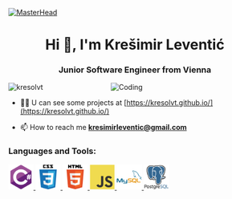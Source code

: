 [![MasterHead](https://images.unsplash.com/photo-1690585703267-de31ea667ef0?q=80&w=1200&h=200&auto=format&fit=crop&ixlib=rb-4.0.3&ixid=M3wxMjA3fDB8MHxwaG90by1wYWdlfHx8fGVufDB8fHx8fA%3D%3D)](https://kresolvt.io)
<h1 align="center">Hi 👋, I'm Krešimir Leventić</h1>
<h3 align="center">Junior Software Engineer from Vienna</h3>
<img align="right" alt="Coding" width="300" height="auto" src="https://media4.giphy.com/media/v1.Y2lkPTc5MGI3NjExYjlxZGp2Z3lpN2lwMGhuMzhua2R0b25ubDh1dXUyZjhodjVsbW92eCZlcD12MV9pbnRlcm5hbF9naWZfYnlfaWQmY3Q9Zw/qgQUggAC3Pfv687qPC/giphy.webp">
<p align="left"> <img src="https://komarev.com/ghpvc/?username=kresolvt&label=Profile%20views&color=0e75b6&style=flat" alt="kresolvt" /> </p>

- 👨‍💻 U can see some projects at [https://kresolvt.github.io/](https://kresolvt.github.io/)

- 📫 How to reach me **kresimirleventic@gmail.com**


<h3 align="left">Languages and Tools:</h3>
<p align="left"> <a href="https://www.w3schools.com/cs/" target="_blank" rel="noreferrer"> <img src="https://raw.githubusercontent.com/devicons/devicon/master/icons/csharp/csharp-original.svg" alt="csharp" width="50" height="50"/> </a> <a href="https://www.w3schools.com/css/" target="_blank" rel="noreferrer"> <img src="https://raw.githubusercontent.com/devicons/devicon/master/icons/css3/css3-original-wordmark.svg" alt="css3" width="50" height="50"/> </a> <a href="https://www.w3.org/html/" target="_blank" rel="noreferrer"> <img src="https://raw.githubusercontent.com/devicons/devicon/master/icons/html5/html5-original-wordmark.svg" alt="html5" width="50" height="50"/> </a> <a href="https://developer.mozilla.org/en-US/docs/Web/JavaScript" target="_blank" rel="noreferrer"> <img src="https://raw.githubusercontent.com/devicons/devicon/master/icons/javascript/javascript-original.svg" alt="javascript" width="50" height="50"/> </a> <a href="https://www.mysql.com/" target="_blank" rel="noreferrer"> <img src="https://raw.githubusercontent.com/devicons/devicon/master/icons/mysql/mysql-original-wordmark.svg" alt="mysql" width="50" height="50"/> </a> <a href="https://www.postgresql.org" target="_blank" rel="noreferrer"> <img src="https://raw.githubusercontent.com/devicons/devicon/master/icons/postgresql/postgresql-original-wordmark.svg" alt="postgresql" width="50" height="50"/> </a> </p>
